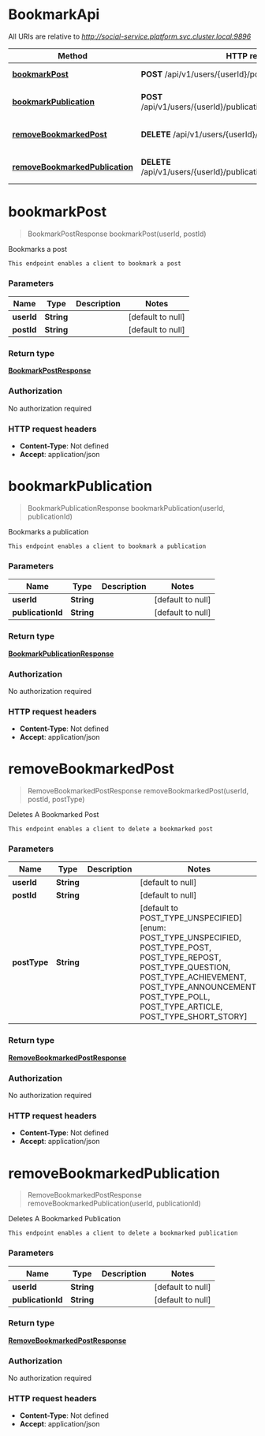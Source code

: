# BookmarkApi

All URIs are relative to *http://social-service.platform.svc.cluster.local:9896*

| Method | HTTP request | Description |
|------------- | ------------- | -------------|
| [**bookmarkPost**](BookmarkApi.md#bookmarkPost) | **POST** /api/v1/users/{userId}/post/{postId}/bookmark | Bookmarks a post |
| [**bookmarkPublication**](BookmarkApi.md#bookmarkPublication) | **POST** /api/v1/users/{userId}/publication/{publicationId}/bookmark | Bookmarks a publication |
| [**removeBookmarkedPost**](BookmarkApi.md#removeBookmarkedPost) | **DELETE** /api/v1/users/{userId}/post/{postId}/bookmark | Deletes A Bookmarked Post |
| [**removeBookmarkedPublication**](BookmarkApi.md#removeBookmarkedPublication) | **DELETE** /api/v1/users/{userId}/publication/{publicationId}/bookmark | Deletes A Bookmarked Publication |


<a name="bookmarkPost"></a>
# **bookmarkPost**
> BookmarkPostResponse bookmarkPost(userId, postId)

Bookmarks a post

    This endpoint enables a client to bookmark a post

### Parameters

|Name | Type | Description  | Notes |
|------------- | ------------- | ------------- | -------------|
| **userId** | **String**|  | [default to null] |
| **postId** | **String**|  | [default to null] |

### Return type

[**BookmarkPostResponse**](../Models/BookmarkPostResponse.md)

### Authorization

No authorization required

### HTTP request headers

- **Content-Type**: Not defined
- **Accept**: application/json

<a name="bookmarkPublication"></a>
# **bookmarkPublication**
> BookmarkPublicationResponse bookmarkPublication(userId, publicationId)

Bookmarks a publication

    This endpoint enables a client to bookmark a publication

### Parameters

|Name | Type | Description  | Notes |
|------------- | ------------- | ------------- | -------------|
| **userId** | **String**|  | [default to null] |
| **publicationId** | **String**|  | [default to null] |

### Return type

[**BookmarkPublicationResponse**](../Models/BookmarkPublicationResponse.md)

### Authorization

No authorization required

### HTTP request headers

- **Content-Type**: Not defined
- **Accept**: application/json

<a name="removeBookmarkedPost"></a>
# **removeBookmarkedPost**
> RemoveBookmarkedPostResponse removeBookmarkedPost(userId, postId, postType)

Deletes A Bookmarked Post

    This endpoint enables a client to delete a bookmarked post

### Parameters

|Name | Type | Description  | Notes |
|------------- | ------------- | ------------- | -------------|
| **userId** | **String**|  | [default to null] |
| **postId** | **String**|  | [default to null] |
| **postType** | **String**|  | [default to POST_TYPE_UNSPECIFIED] [enum: POST_TYPE_UNSPECIFIED, POST_TYPE_POST, POST_TYPE_REPOST, POST_TYPE_QUESTION, POST_TYPE_ACHIEVEMENT, POST_TYPE_ANNOUNCEMENT, POST_TYPE_POLL, POST_TYPE_ARTICLE, POST_TYPE_SHORT_STORY] |

### Return type

[**RemoveBookmarkedPostResponse**](../Models/RemoveBookmarkedPostResponse.md)

### Authorization

No authorization required

### HTTP request headers

- **Content-Type**: Not defined
- **Accept**: application/json

<a name="removeBookmarkedPublication"></a>
# **removeBookmarkedPublication**
> RemoveBookmarkedPostResponse removeBookmarkedPublication(userId, publicationId)

Deletes A Bookmarked Publication

    This endpoint enables a client to delete a bookmarked publication

### Parameters

|Name | Type | Description  | Notes |
|------------- | ------------- | ------------- | -------------|
| **userId** | **String**|  | [default to null] |
| **publicationId** | **String**|  | [default to null] |

### Return type

[**RemoveBookmarkedPostResponse**](../Models/RemoveBookmarkedPostResponse.md)

### Authorization

No authorization required

### HTTP request headers

- **Content-Type**: Not defined
- **Accept**: application/json

